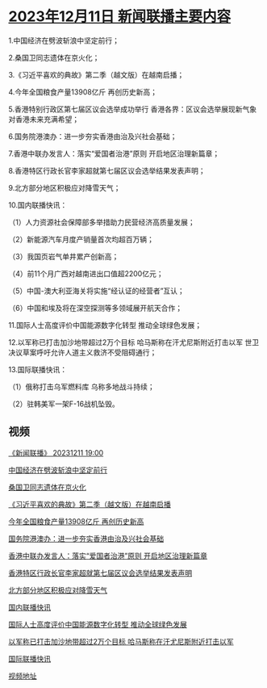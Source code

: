 # [2023年12月11日 新闻联播主要内容](https://tv.cctv.com/lm/xwlb/day/20231211.shtml)

1.中国经济在劈波斩浪中坚定前行；

2.桑国卫同志遗体在京火化；

3.《习近平喜欢的典故》第二季（越文版）在越南启播；

4.今年全国粮食产量13908亿斤 再创历史新高；

5.香港特别行政区第七届区议会选举成功举行 香港各界：区议会选举展现新气象 对香港未来充满希望；

6.国务院港澳办：进一步夯实香港由治及兴社会基础；

7.香港中联办发言人：落实“爱国者治港”原则 开启地区治理新篇章；

8.香港特区行政长官李家超就第七届区议会选举结果发表声明；

9.北方部分地区积极应对降雪天气；

10.国内联播快讯：

（1）人力资源社会保障部多举措助力民营经济高质量发展；

（2）新能源汽车月度产销量首次均超百万辆；

（3）我国页岩气单井累产创新高；

（4）前11个月广西对越南进出口值超2200亿元；

（5）中国-澳大利亚海关将实施“经认证的经营者”互认；

（6）中国和埃及将在深空探测等多领域展开航天合作；

11.国际人士高度评价中国能源数字化转型 推动全球绿色发展；

12.以军称已打击加沙地带超过2万个目标 哈马斯称在汗尤尼斯附近打击以军 世卫决议草案呼吁允许人道主义救济不受阻碍通行；

13.国际联播快讯：

（1）俄称打击乌军燃料库 乌称多地战斗持续；

（2）驻韩美军一架F-16战机坠毁。

## 视频

[《新闻联播》 20231211 19:00](https://tv.cctv.com/2023/12/11/VIDErA4htSC9syQmm0029voz231211.shtml)

[中国经济在劈波斩浪中坚定前行](https://tv.cctv.com/2023/12/11/VIDEzWeIFuxmbb170JtkqJ3q231211.shtml)

[桑国卫同志遗体在京火化](https://tv.cctv.com/2023/12/11/VIDEsxY91qFW0vDNrQcbSWZm231211.shtml)

[《习近平喜欢的典故》第二季（越文版）在越南启播](https://tv.cctv.com/2023/12/11/VIDE8R5TBtIyQIDXz8xdp0dW231211.shtml)

[今年全国粮食产量13908亿斤 再创历史新高](https://tv.cctv.com/2023/12/11/VIDEec2RBYCYUKbFN7QCjD5f231211.shtml)

[国务院港澳办：进一步夯实香港由治及兴社会基础](https://tv.cctv.com/2023/12/11/VIDEPY9rHZcBDNz28CJ4MoYT231211.shtml)

[香港中联办发言人：落实“爱国者治港”原则 开启地区治理新篇章](https://tv.cctv.com/2023/12/11/VIDEN1pVJLsjrTBlJpbhWc15231211.shtml)

[香港特区行政长官李家超就第七届区议会选举结果发表声明](https://tv.cctv.com/2023/12/11/VIDEhQ7chWwZyPLe30CXRlaC231211.shtml)

[北方部分地区积极应对降雪天气](https://tv.cctv.com/2023/12/11/VIDEHiRagf58BBzp3J4OfwBK231211.shtml)

[国内联播快讯](https://tv.cctv.com/2023/12/11/VIDEv3BHVy6o63aD1xroumVD231211.shtml)

[国际人士高度评价中国能源数字化转型 推动全球绿色发展](https://tv.cctv.com/2023/12/11/VIDEAkAN6TeaRPdp4MFRQO7S231211.shtml)

[以军称已打击加沙地带超过2万个目标 哈马斯称在汗尤尼斯附近打击以军](https://tv.cctv.com/2023/12/11/VIDEpousj3S8g3qMJ8X38JeP231211.shtml)

[国际联播快讯](https://tv.cctv.com/2023/12/11/VIDEnpALHiiMTqu687jPrxTz231211.shtml)

[视频地址](https://tv.cctv.com/lm/xwlb/day/20231211.shtml) 

